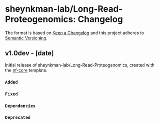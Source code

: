 # sheynkman-lab/Long-Read-Proteogenomics: Changelog

The format is based on [Keep a Changelog](https://keepachangelog.com/en/1.0.0/)
and this project adheres to [Semantic Versioning](https://semver.org/spec/v2.0.0.html).

## v1.0dev - [date]

Initial release of sheynkman-lab/Long-Read-Proteogenomics, created with the [nf-core](https://nf-co.re/) template.

### `Added`

### `Fixed`

### `Dependencies`

### `Deprecated`
